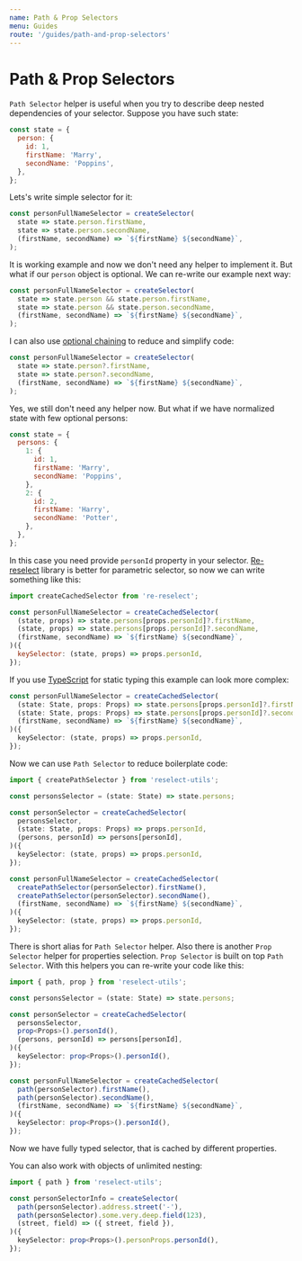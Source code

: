 ```yaml
---
name: Path & Prop Selectors
menu: Guides
route: '/guides/path-and-prop-selectors'
---
```


# Path & Prop Selectors

`Path Selector` helper is useful when you try to describe deep nested dependencies of your selector. Suppose you have such state:

```js
const state = {
  person: {
    id: 1,
    firstName: 'Marry',
    secondName: 'Poppins',
  },
};
```

Lets's write simple selector for it:

```js
const personFullNameSelector = createSelector(
  state => state.person.firstName,
  state => state.person.secondName,
  (firstName, secondName) => `${firstName} ${secondName}`,
);
```

It is working example and now we don't need any helper to implement it. But what if our `person` object is optional. We can re-write our example next way:

```js
const personFullNameSelector = createSelector(
  state => state.person && state.person.firstName,
  state => state.person && state.person.secondName,
  (firstName, secondName) => `${firstName} ${secondName}`,
);
```

I can also use [optional chaining](https://github.com/tc39/proposal-optional-chaining) to reduce and simplify code:

```js
const personFullNameSelector = createSelector(
  state => state.person?.firstName,
  state => state.person?.secondName,
  (firstName, secondName) => `${firstName} ${secondName}`,
);
```

Yes, we still don't need any helper now. But what if we have normalized state with few optional persons:

```js
const state = {
  persons: {
    1: {
      id: 1,
      firstName: 'Marry',
      secondName: 'Poppins',
    },
    2: {
      id: 2,
      firstName: 'Harry',
      secondName: 'Potter',
    },
  },
};
```

In this case you need provide `personId` property in your selector. [Re-reselect](https://github.com/toomuchdesign/re-reselect) library is better for parametric selector, so now we can write something like this:

```js
import createCachedSelector from 're-reselect';

const personFullNameSelector = createCachedSelector(
  (state, props) => state.persons[props.personId]?.firstName,
  (state, props) => state.persons[props.personId]?.secondName,
  (firstName, secondName) => `${firstName} ${secondName}`,
)({
  keySelector: (state, props) => props.personId,
});
```

If you use [TypeScript](https://www.typescriptlang.org/) for static typing this example can look more complex:

```typescript
const personFullNameSelector = createCachedSelector(
  (state: State, props: Props) => state.persons[props.personId]?.firstName,
  (state: State, props: Props) => state.persons[props.personId]?.secondName,
  (firstName, secondName) => `${firstName} ${secondName}`,
)({
  keySelector: (state, props) => props.personId,
});
```

Now we can use `Path Selector` to reduce boilerplate code:

```typescript
import { createPathSelector } from 'reselect-utils';

const personsSelector = (state: State) => state.persons;

const personSelector = createCachedSelector(
  personsSelector,
  (state: State, props: Props) => props.personId,
  (persons, personId) => persons[personId],
)({
  keySelector: (state, props) => props.personId,
});

const personFullNameSelector = createCachedSelector(
  createPathSelector(personSelector).firstName(),
  createPathSelector(personSelector).secondName(),
  (firstName, secondName) => `${firstName} ${secondName}`,
)({
  keySelector: (state, props) => props.personId,
});
```

There is short alias for `Path Selector` helper. Also there is another `Prop Selector` helper for properties selection. `Prop Selector` is built on top `Path Selector`. With this helpers you can re-write your code like this:

```typescript
import { path, prop } from 'reselect-utils';

const personsSelector = (state: State) => state.persons;

const personSelector = createCachedSelector(
  personsSelector,
  prop<Props>().personId(),
  (persons, personId) => persons[personId],
)({
  keySelector: prop<Props>().personId(),
});

const personFullNameSelector = createCachedSelector(
  path(personSelector).firstName(),
  path(personSelector).secondName(),
  (firstName, secondName) => `${firstName} ${secondName}`,
)({
  keySelector: prop<Props>().personId(),
});
```

Now we have fully typed selector, that is cached by different properties.

You can also work with objects of unlimited nesting:

```typescript
import { path } from 'reselect-utils';

const personSelectorInfo = createSelector(
  path(personSelector).address.street('-'),
  path(personSelector).some.very.deep.field(123),
  (street, field) => ({ street, field }),
)({
  keySelector: prop<Props>().personProps.personId(),
});
```
